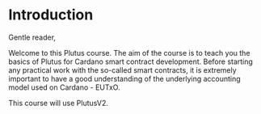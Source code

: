 # Introduction

Gentle reader,&#x20;

Welcome to this Plutus course. The aim of the course is to teach you the basics of Plutus for Cardano smart contract development. Before starting any practical work with the so-called smart contracts, it is extremely important to have a good understanding of the underlying accounting model used on Cardano - EUTxO.

This course will use PlutusV2.
